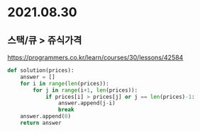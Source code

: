 # 2021.08.30 

## 스택/큐 > 쥬식가격

https://programmers.co.kr/learn/courses/30/lessons/42584

```python
def solution(prices):
    answer = []
    for i in range(len(prices)):
        for j in range(i+1, len(prices)):
            if prices[i] > prices[j] or j == len(prices)-1:
                answer.append(j-i)
                break
    answer.append(0)
    return answer
```

